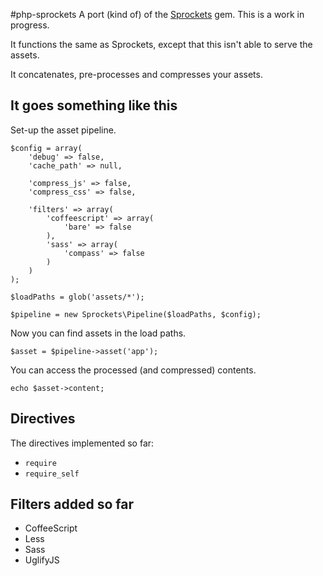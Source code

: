 #php-sprockets
A port (kind of) of the [Sprockets](https://github.com/sstephenson/sprockets) gem. This is a work in progress.

It functions the same as Sprockets, except that this isn't able to serve the assets.

It concatenates, pre-processes and compresses your assets.

## It goes something like this
Set-up the asset pipeline.

	$config = array(
		'debug' => false,
		'cache_path' => null,

		'compress_js' => false,
		'compress_css' => false,

		'filters' => array(
			'coffeescript' => array(
				'bare' => false
			),
			'sass' => array(
				'compass' => false
			)
		)
	);
	
	$loadPaths = glob('assets/*');
	
    $pipeline = new Sprockets\Pipeline($loadPaths, $config);

Now you can find assets in the load paths.

    $asset = $pipeline->asset('app');

You can access the processed (and compressed) contents.

    echo $asset->content;

## Directives
The directives implemented so far:

- `require`
- `require_self`

## Filters added so far

- CoffeeScript
- Less
- Sass
- UglifyJS